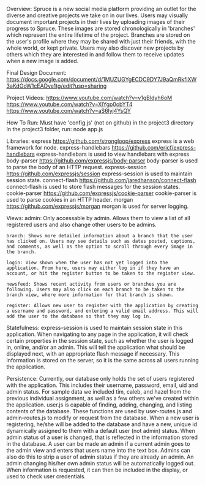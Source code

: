 Overview:
	Spruce is a new social media platform providing an outlet for the diverse and creative projects we take on in our lives. Users may visually document important projects in their lives by uploading images of their progress to Spruce. These images are stored chronologically in 'branches' which represent the entire lifetime of the project. Branches are stored on the user's profile where they may be shared with just their friends, with the whole world, or kept private. Users may also discover new projects by others which they are interested in and follow them to receive updates when a new image is added.

Final Design Document:
https://docs.google.com/document/d/1MUZUGYgECDC9DY7J9aQmRkfiXW3aKdOoW1cEADve1tg/edit?usp=sharing

Project Videos:
https://www.youtube.com/watch?v=v1gBldyh6oM
https://www.youtube.com/watch?v=XlYgp0obYT4
https://www.youtube.com/watch?v=aS6lyj4YsQY

How To Run:
	Must have 'config.js' (not on github) in the project3 directory
	In the project3 folder, run:
	node app.js

Libraries:
	express https://github.com/strongloop/express
	express is a web framework for node.
	express-handlebars https://github.com/ericf/express-handlebars
	express-handlebars is used to view handlebars with express
	body-parser https://github.com/expressjs/body-parser
	body-parser is used to parse the body of an HTTP request.
	express-session https://github.com/expressjs/session
	express-session is used to maintain session state.
	connect-flash https://github.com/jaredhanson/connect-flash
	connect-flash is used to store flash messages for the session states.
	cookie-parser https://github.com/expressjs/cookie-parser
	cookie-parser is used to parse cookies in an HTTP header.
	morgan https://github.com/expressjs/morgan
	morgan is used for server logging.

Views:
	admin: Only accessable by admin. Allows them to view a list of all registered users and also change other users to be admins.

	branch: Shows more detailed information about a branch that the user has clicked on. Users may see details such as dates posted, captions, and comments, as well as the option to scroll through every image in the branch.

	login: View shown when the user has not yet logged into the application. From here, users may either log in if they have an account, or hit the register button to be taken to the register view.

	newsfeed: Shows recent activity from users or branches you are following. Users may also click on each branch to be taken to the branch view, where more information for that branch is shown.
	
	register: Allows new user to register with the application by creating a username and password, and entering a valid email address. This will add the user to the database so that they may log in.

Statefulness:
	express-session is used to maintain session state in this application. When navigating to any page in the application, it will check certain properties in the session state, such as whether the user is logged in, online, and/or an admin. This will tell the application what should be displayed next, with an appropriate flash message if necessary. This information is stored on the server, so it is the same across all users running the application.

Persistence:
	Currently, our database only holds the set of users registered with the application. This includes their username, password, email, uid and admin status. For sample data we included tim, caleb, and hazel from the previous individual assignment, as well as a few others we've created within the application. user.js is capable of finding, adding, changing, and listing contents of the database. These functions are used by user-routes.js and admin-routes.js to modify or request from the database. When a new user is registering, he/she will be added to the database and have a new, unique id dynamically assigned to them with a default user (not admin) status. When admin status of a user is changed, that is reflected in the information stored in the database. A user can be made an admin if a current admin goes to the admin view and enters that users name into the text box. Admins can also do this to strip a user of admin status if they are already an admin. An admin changing his/her own admin status will be automatically logged out. When information is requested, it can then be included in the display, or used to check user credentials.
